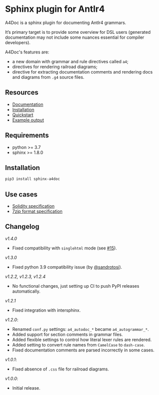 # Sphinx plugin for Antlr4

A4Doc is a sphinx plugin for documenting Antlr4 grammars.

It’s primary target is to provide some overview for DSL users
(generated documentation may not include some nuances essential
for compiler developers).

A4Doc's features are:

- a new domain with grammar and rule directives called ``a4``;
- directives for rendering railroad diagrams;
- directive for extracting documentation comments and rendering docs and
  diagrams from `.g4` source files.

<!--- cut --->

## Resources

- [Documentation](https://taminomara.github.io/sphinx-a4doc/)
- [Installation](https://taminomara.github.io/sphinx-a4doc/#installation)
- [Quickstart](https://taminomara.github.io/sphinx-a4doc/#quickstart)
- [Example output](https://taminomara.github.io/sphinx-a4doc/#example-output)

## Requirements

- python >= 3.7
- sphinx >= 1.8.0

## Installation

```sh
pip3 install sphinx-a4doc
```

## Use cases

- [Solidity specification](https://docs.soliditylang.org/en/latest/grammar.html)
- [7zip format specification](https://py7zr.readthedocs.io/en/latest/archive_format.html)

## Changelog

*v1.4.0*

- Fixed compatibility with `singlehtml` mode (see [#15](https://github.com/taminomara/sphinx-a4doc/issues/15)).

*v1.3.0*

- Fixed python 3.9 compatibility issue (by [@sandrotosi](https://github.com/sandrotosi)).

*v1.2.2, v1.2.3, v1.2.4*

- No functional changes, just setting up CI to push PyPI releases automatically.

*v1.2.1*

- Fixed integration with intersphinx.

*v1.2.0*:

- Renamed `conf.py` settings: `a4_autodoc_*` became `a4_autogrammar_*`.
- Added support for section comments in grammar files.
- Added flexible settings to control how literal lexer rules are rendered.
- Added setting to convert rule names from ``CamelCase`` to ``dash-case``.
- Fixed documentation comments are parsed incorrectly in some cases.

*v1.0.1*:

- Fixed absence of `.css` file for railroad diagrams.

*v1.0.0*:

- Initial release.
